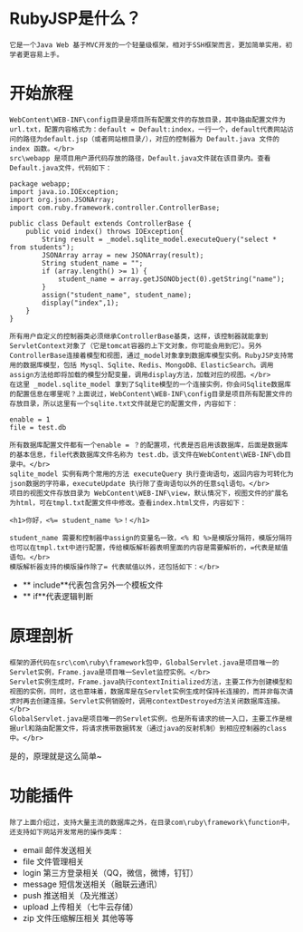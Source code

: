 # RubyJSP是什么？
	它是一个Java Web 基于MVC开发的一个轻量级框架，相对于SSH框架而言，更加简单实用，初学者更容易上手。
# 开始旅程
	WebContent\WEB-INF\config目录是项目所有配置文件的存放目录，其中路由配置文件为url.txt，配置内容格式为：default = Default:index，一行一个，default代表网站访问的路径为default.jsp（或者网站根目录/），对应的控制器为 Default.java 文件的 index 函数。</br>
	src\webapp 是项目用户源代码存放的路径，Default.java文件就在该目录内。查看Default.java文件，代码如下：
```
package webapp;
import java.io.IOException;
import org.json.JSONArray;
import com.ruby.framework.controller.ControllerBase;

public class Default extends ControllerBase {
	public void index() throws IOException{
		String result = _model.sqlite_model.executeQuery("select * from students");
		JSONArray array = new JSONArray(result);
		String student_name = "";
		if (array.length() >= 1) {
			student_name = array.getJSONObject(0).getString("name");
		}
		assign("student_name", student_name);
		display("index",1);
	}
}
```
	所有用户自定义的控制器类必须继承ControllerBase基类，这样，该控制器就能拿到ServletContext对象了（它是tomcat容器的上下文对象，你可能会用到它）。另外ControllerBase连接着模型和视图，通过_model对象拿到数据库模型实例。RubyJSP支持常用的数据库模型，包括 Mysql、Sqlite、Redis、MongoDB、ElasticSearch。调用assign方法给即将加载的模型分配变量，调用display方法，加载对应的视图。</br>
	在这里 _model.sqlite_model 拿到了Sqlite模型的一个连接实例，你会问Sqlite数据库的配置信息在哪里呢？上面说过，WebContent\WEB-INF\config目录是项目所有配置文件的存放目录，所以这里有一个sqlite.txt文件就是它的配置文件，内容如下：
```
enable = 1
file = test.db
```
	所有数据库配置文件都有一个enable = ？的配置项，代表是否启用该数据库，后面是数据库的基本信息，file代表数据库文件名称为 test.db，该文件在WebContent\WEB-INF\db目录中。</br>
	sqlite_model 实例有两个常用的方法 executeQuery 执行查询语句，返回内容为可转化为json数据的字符串，executeUpdate 执行除了查询语句以外的任意sql语句。</br>
	项目的视图文件存放目录为 WebContent\WEB-INF\view，默认情况下，视图文件的扩展名为html，可在tmpl.txt配置文件中修改。查看index.html文件，内容如下：
```
<h1>你好，<%= student_name %>！</h1>
```
	student_name 需要和控制器中assign的变量名一致，<% 和 %>是模版分隔符，模版分隔符也可以在tmpl.txt中进行配置，传给模版解析器表明里面的内容是需要解析的，=代表是赋值语句。</br>
	模版解析器支持的模版操作除了= 代表赋值以外，还包括如下：</br>
* ** include**代表包含另外一个模板文件 
* ** if**代表逻辑判断
# 原理剖析
	框架的源代码在src\com\ruby\framework包中，GlobalServlet.java是项目唯一的Servlet实例，Frame.java是项目唯一Sevlet监控实例。</br>
	Servlet实例生成时，Frame.java执行contextInitialized方法，主要工作为创建模型和视图的实例，同时，这也意味着，数据库是在Servlet实例生成时保持长连接的，而并非每次请求时再去创建连接。Servlet实例销毁时，调用contextDestroyed方法关闭数据库连接。</br>
	GlobalServlet.java是项目唯一的Servlet实例，也是所有请求的统一入口，主要工作是根据url和路由配置文件，将请求携带数据转发（通过java的反射机制）到相应控制器的class中。</br>
是的，原理就是这么简单~
# 功能插件
	除了上面介绍过，支持大量主流的数据库之外，在目录com\ruby\framework\function中，还支持如下网站开发常用的操作类库：
* email 邮件发送相关
* file 文件管理相关
* login 第三方登录相关（QQ，微信，微博，钉钉）
* message 短信发送相关（融联云通讯）
* push 推送相关（及光推送）
* upload 上传相关（七牛云存储）
* zip 文件压缩解压相关
其他等等